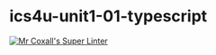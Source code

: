 # ics4u-unit1-01-typescript

[![Mr Coxall's Super Linter](https://github.com/dbcalitis/ics4u-unit1-01-typescript/workflows/Mr%20Coxall's%20Super%20Linter/badge.svg)](https://github.com/dbcalitis/ics4u-unit1-01-typescript/actions/)
